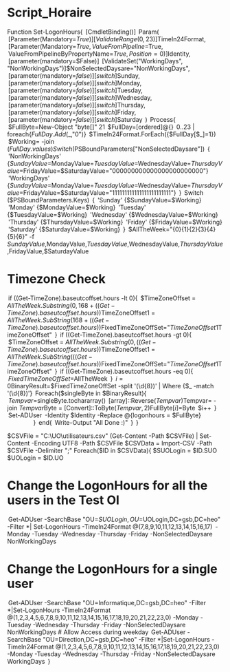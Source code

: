 # Script_Horaire

 

 

Function Set-LogonHours{ 
 [CmdletBinding()] 
 Param( 
 [Parameter(Mandatory=$True)] 
 [ValidateRange(0,23)] 
 $TimeIn24Format, 
 [Parameter(Mandatory=$True, 
 ValueFromPipeline=$True, 
 ValueFromPipelineByPropertyName=$True, 
 Position=0)]$Identity, 
 [parameter(mandatory=$False)] 
 [ValidateSet("WorkingDays", "NonWorkingDays")]$NonSelectedDaysare="NonWorkingDays", 
 [parameter(mandatory=$false)][switch]$Sunday, 
 [parameter(mandatory=$false)][switch]$Monday, 
 [parameter(mandatory=$false)][switch]$Tuesday, 
 [parameter(mandatory=$false)][switch]$Wednesday, 
 [parameter(mandatory=$false)][switch]$Thursday, 
 [parameter(mandatory=$false)][switch]$Friday, 
 [parameter(mandatory=$false)][switch]$Saturday 
 ) 
 Process{ 
 $FullByte=New-Object "byte[]" 21 
 $FullDay=[ordered]@{} 
 0..23 | foreach{$FullDay.Add($_,"0")} 
 $TimeIn24Format.ForEach({$FullDay[$_]=1}) 
 $Working= -join ($FullDay.values) 
 Switch ($PSBoundParameters["NonSelectedDaysare"]) 
 { 
 'NonWorkingDays' {$SundayValue=$MondayValue=$TuesdayValue=$WednesdayValue=$ThursdayValue=$FridayValue=$SaturdayValue="000000000000000000000000"} 
 'WorkingDays' {$SundayValue=$MondayValue=$TuesdayValue=$WednesdayValue=$ThursdayValue=$FridayValue=$SaturdayValue="111111111111111111111111"} 
 } 
 Switch ($PSBoundParameters.Keys) 
 { 
 'Sunday' {$SundayValue=$Working} 
 'Monday' {$MondayValue=$Working} 
 'Tuesday' {$TuesdayValue=$Working} 
 'Wednesday' {$WednesdayValue=$Working} 
 'Thursday' {$ThursdayValue=$Working} 
 'Friday' {$FridayValue=$Working} 
 'Saturday' {$SaturdayValue=$Working} 
 } 
 $AllTheWeek="{0}{1}{2}{3}{4}{5}{6}" -f $SundayValue,$MondayValue,$TuesdayValue,$WednesdayValue,$ThursdayValue,$FridayValue,$SaturdayValue 
# Timezone Check 
 if ((Get-TimeZone).baseutcoffset.hours -lt 0){ 
 $TimeZoneOffset = $AllTheWeek.Substring(0,168+ ((Get-TimeZone).baseutcoffset.hours)) 
 $TimeZoneOffset1 = $AllTheWeek.SubString(168 + ((Get-TimeZone).baseutcoffset.hours)) 
 $FixedTimeZoneOffSet="$TimeZoneOffset1$TimeZoneOffset" 
 } 
 if ((Get-TimeZone).baseutcoffset.hours -gt 0){ 
 $TimeZoneOffset = $AllTheWeek.Substring(0,((Get-TimeZone).baseutcoffset.hours)) 
 $TimeZoneOffset1 = $AllTheWeek.SubString(((Get-TimeZone).baseutcoffset.hours)) 
 $FixedTimeZoneOffSet="$TimeZoneOffset1$TimeZoneOffset" 
 } 
 if ((Get-TimeZone).baseutcoffset.hours -eq 0){ 
 $FixedTimeZoneOffSet=$AllTheWeek 
 } 
 $i=0 
 $BinaryResult=$FixedTimeZoneOffSet -split '(\d{8})' | Where {$_ -match '(\d{8})'} 
 Foreach($singleByte in $BinaryResult){ 
 $Tempvar=$singleByte.tochararray() 
 [array]::Reverse($Tempvar) 
 $Tempvar= -join $Tempvar 
 $Byte = [Convert]::ToByte($Tempvar, 2) 
 $FullByte[$i]=$Byte 
 $i++ 
 } 
 Set-ADUser  -Identity $Identity -Replace @{logonhours = $FullByte}                                   
 } 
 end{ 
 Write-Output "All Done :)" 
 } 
 } 
 
$CSVFile = "C:\UO\utilisateurs.csv" 
(Get-Content -Path $CSVFile) | Set-Content -Encoding UTF8 -Path $CSVFile 
$CSVData = Import-CSV -Path $CSVFile -Delimiter ";" 
Foreach($ID in $CSVData){ 
$SUOLogin = $ID.SUO 
$UOLogin = $ID.UO 
# Change the LogonHours for all the users in the Test OI 
 Get-ADUser -SearchBase "OU=$SUOLogin,OU=$UOLogin,DC=gsb,DC=heo" -Filter *| Set-LogonHours -TimeIn24Format @(7,8,9,10,11,12,13,14,15,16,17)  -Monday -Tuesday -Wednesday -Thursday -Friday -NonSelectedDaysare NonWorkingDays 
# Change the LogonHours for a single user 
 Get-ADUser -SearchBase "OU=Informatique,DC=gsb,DC=heo" -Filter *|Set-LogonHours -TimeIn24Format @(1,2,3,4,5,6,7,8,9,10,11,12,13,14,15,16,17,18,19,20,21,22,23,0) -Monday -Tuesday -Wednesday -Thursday -Friday -NonSelectedDaysare NonWorkingDays # Allow Access during weekday 
 Get-ADUser -SearchBase "OU=Direction,DC=gsb,DC=heo" -Filter *|Set-LogonHours -TimeIn24Format @(1,2,3,4,5,6,7,8,9,10,11,12,13,14,15,16,17,18,19,20,21,22,23,0) -Monday -Tuesday -Wednesday -Thursday -Friday -NonSelectedDaysare WorkingDays 
 } 

 

 

 
